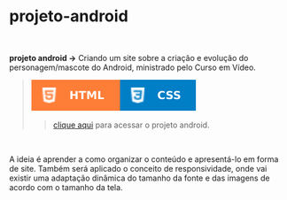 # projeto-android

<br/>
 
 **projeto android →** Criando um site sobre a criação e evolução do personagem/mascote do Android, ministrado pelo Curso em Vídeo.
> ![](../../images/badges/html.svg)![](../../images/badges/css.svg) 
>> [clique aqui](https://aleretamero.github.io/curso-em-video/principais-projetos/projeto-android/) para acessar o projeto android.

<br/>

A ideia é aprender a como organizar o conteúdo e apresentá-lo em forma de site.
Também será aplicado o conceito de responsividade, onde vai existir uma adaptação dinâmica do tamanho da fonte e das imagens de acordo com o tamanho da tela.
